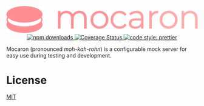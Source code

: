 <p align="center">
  <img src="https://github.com/joshuajaco/mocaron/blob/main/logo.png" alt="mocaron"/>
  <a href="https://npmjs.com/package/mocaron">
    <img src="https://img.shields.io/npm/dw/mocaron" alt="npm downloads"/>
  </a>  
  <a href="https://coveralls.io/github/joshuajaco/mocaron">
    <img src="https://coveralls.io/repos/github/joshuajaco/mocaron/badge.svg" alt="Coverage Status"/>
  </a>
  <a href="https://github.com/prettier/prettier">
    <img src="https://img.shields.io/badge/code_style-prettier-ff69b4.svg?style=flat-square" alt="code style: prettier"/>
  </a>
</p>

Mocaron (pronounced _moh-kah-rohn_) is a configurable mock server for easy use during testing and development.

# License

[MIT](https://github.com/joshuajaco/mocaron/blob/main/LICENSE)
